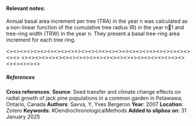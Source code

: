 #### **Relevant notes**:
Annual basal area increment per tree (TRA) in the year n was calculated as a non-linear function of the cumulative tree radius (R) in the year n1 and tree-ring width (TRW) in the year n. They present a basal tree-ring area increment for each tree ring. 

<><><><><><><><><><><><><><><><><><><><><><><><><><><><><>
<><><><><><><><><><><><><><><><><><><><><><><><><><><><><>
##### References
**Cross references**: 
**Source**: Seed transfer and climate change effects on radial growth of jack pine populations in a common garden in Petawawa, Ontario, Canada
**Authors**: Savva, Y, Yves Bergeron
**Year**: 2007
**Location**: Zotero
**Keywords**: #DendrochronologicalMethods 
**Added to slipbox on**: 31 January 2025
